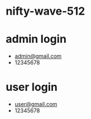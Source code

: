 # nifty-wave-512
# admin login 
  - admin@gmail.com
  - 12345678
# user login
  - user@gmail.com
  - 12345678
